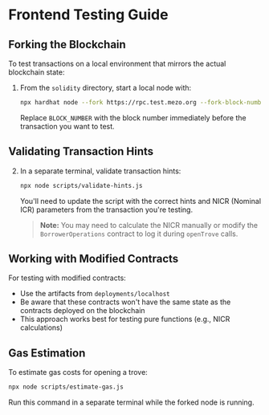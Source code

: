 # Frontend Testing Guide

## Forking the Blockchain

To test transactions on a local environment that mirrors the actual blockchain state:

1. From the `solidity` directory, start a local node with:
   ```bash
   npx hardhat node --fork https://rpc.test.mezo.org --fork-block-number BLOCK_NUMBER
   ```
   Replace `BLOCK_NUMBER` with the block number immediately before the transaction you want to test.

## Validating Transaction Hints

2. In a separate terminal, validate transaction hints:
   ```bash
   npx node scripts/validate-hints.js
   ```
   You'll need to update the script with the correct hints and NICR (Nominal ICR) parameters from the transaction you're testing.

   > **Note:** You may need to calculate the NICR manually or modify the `BorrowerOperations` contract to log it during `openTrove` calls.

## Working with Modified Contracts

For testing with modified contracts:
- Use the artifacts from `deployments/localhost`
- Be aware that these contracts won't have the same state as the contracts deployed on the blockchain
- This approach works best for testing pure functions (e.g., NICR calculations)

## Gas Estimation

To estimate gas costs for opening a trove:
```bash
npx node scripts/estimate-gas.js
```

Run this command in a separate terminal while the forked node is running.